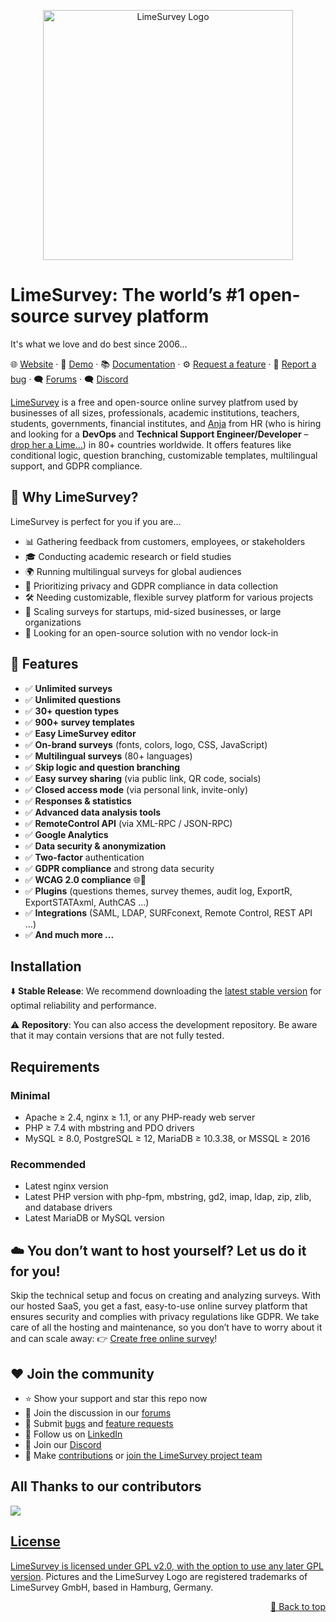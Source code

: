 <div id="top"></div>
<p align="center">
<img src="https://www.limesurvey.org/images/limesurvey/svg/logo_limesurvey_head.svg" width="400" alt='LimeSurvey Logo' />
</p>

# LimeSurvey: The world’s #1 open-source survey platform 
It's what we love and do best since 2006...

🌐 [Website](https://www.limesurvey.org) · 🔮 [Demo](https://demo.limesurvey.org/admin) · 📚 [Documentation](https://www.limesurvey.org/manual) · ⚙️ [Request a feature](https://bugs.limesurvey.org) · 🐛 [Report a bug](https://bugs.limesurvey.org) · 🗨️ [Forums](https://forums.limesurvey.org) · 🗨️ [Discord](https://discord.gg/DEjguXn)

[LimeSurvey](https://www.limesurvey.org) is a free and open-source online survey platfrom used by businesses of all sizes, professionals, academic institutions, teachers, students, governments, financial institutes, and [Anja](https://www.linkedin.com/in/anja-meinders-ba3b29213/) from HR (who is hiring and looking for a **DevOps** and **Technical Support Engineer/Developer**  – [drop her a Lime…](https://www.linkedin.com/in/anja-meinders-ba3b29213/)) in 80+ countries worldwide. It offers features like conditional logic, question branching, customizable templates, multilingual support, and GDPR compliance.

## 🌟 Why LimeSurvey?

LimeSurvey is perfect for you if you are...

- 📊 Gathering feedback from customers, employees, or stakeholders
- 🎓 Conducting academic research or field studies
- 🌍 Running multilingual surveys for global audiences
- 🔐 Prioritizing privacy and GDPR compliance in data collection
- 🛠 Needing customizable, flexible survey platform for various projects
- 🚀 Scaling surveys for startups, mid-sized businesses, or large organizations
- 🎯 Looking for an open-source solution with no vendor lock-in

## 🚀 Features

- ✅ **Unlimited surveys**
- ✅ **Unlimited questions**
- ✅ **30+ question types**
- ✅ **900+ survey templates**
- ✅ **Easy LimeSurvey editor**
- ✅ **On-brand surveys** (fonts, colors, logo, CSS, JavaScript)
- ✅ **Multilingual surveys** (80+ languages)
- ✅ **Skip logic and question branching**
- ✅ **Easy survey sharing** (via public link, QR code, socials)
- ✅ **Closed access mode** (via personal link, invite-only)
- ✅ **Responses & statistics**
- ✅ **Advanced data analysis tools**
- ✅ **RemoteControl API** (via XML-RPC / JSON-RPC)
- ✅ **Google Analytics**
- ✅ **Data security & anonymization**
- ✅ **Two-factor** authentication
- ✅ **GDPR compliance** and strong data security
- ✅ **WCAG 2.0 compliance** 🌐💚
- ✅ **Plugins** (questions themes, survey themes, audit log, ExportR, ExportSTATAxml, AuthCAS ...)
- ✅ **Integrations** (SAML, LDAP, SURFconext, Remote Control, REST API ...)
- ✅ **And much more ...**

##  Installation
⬇️ **Stable Release**: We recommend downloading the [latest stable version](https://community.limesurvey.org/downloads/) for optimal reliability and performance.

⚠️ **Repository**:  You can also access the development repository. Be aware that it may contain versions that are not fully tested.

## Requirements

### Minimal
- Apache ≥ 2.4, nginx ≥ 1.1, or any PHP-ready web server
- PHP ≥ 7.4 with mbstring and PDO drivers
- MySQL ≥ 8.0, PostgreSQL ≥ 12, MariaDB ≥ 10.3.38, or MSSQL ≥ 2016

### Recommended
- Latest nginx version
- Latest PHP version with php-fpm, mbstring, gd2, imap, ldap, zip, zlib, and database drivers
- Latest MariaDB or MySQL version

## ☁️ You don’t want to host yourself? Let us do it for you!
Skip the technical setup and focus on creating and analyzing surveys. With our hosted SaaS, you get a fast, easy-to-use online survey platform that ensures security and complies with privacy regulations like GDPR. We take care of all the hosting and maintenance, so you don’t have to worry about it and can scale away: 
👉 [Create free online survey](https://www.limesurvey.org/)!

## ❤️ Join the community

- ⭐ Show your support and star this repo now
- 💬 Join the discussion in our [forums](https://forums.limesurvey.org)
- 🐛 Submit [bugs](https://bugs.limesurvey.org) and [feature requests](https://bugs.limesurvey.org)
- 🔗 Follow us on [LinkedIn](https://www.linkedin.com/company/limesurvey)
- 💬 Join our [Discord](https://discord.gg/DEjguXn)
- 🦸 Make [contributions](https://www.limesurvey.org/manual/How_to_join_the_LimeSurvey_project_team) or [join the LimeSurvey project team](https://www.limesurvey.org/manual/How_to_join_the_LimeSurvey_project_team)

## All Thanks to our contributors
<a href="https://github.com/limesurvey/limesurvey/graphs/contributors">

<img src="https://contrib.rocks/image?repo=limesurvey/limesurvey&max=1000" />
  
## License
LimeSurvey is licensed under [GPL v2.0, with the option to use any later GPL version](https://www.gnu.org/licenses/old-licenses/gpl-2.0.en.html). Pictures and the LimeSurvey Logo are registered trademarks of LimeSurvey GmbH, based in Hamburg, Germany.

<p align="right"><a href="#top">🔼 Back to top</a></p>
